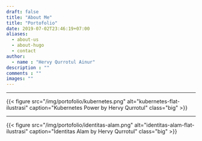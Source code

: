 ```yaml
---
draft: false
title: "About Me"
title: "Portofolio"
date: 2019-07-02T23:46:19+07:00
aliases:
  - about-us
  - about-hugo
  - contact
author:
  - name : "Hervy Qurrotul Ainur"
description : ""
comments : ""
images: ""
---
```


---
{{< figure src="/img/portofolio/kubernetes.png" alt="kubernetes-flat-ilustrasi" caption="Kubernetes Power by Hervy Qurrotul" class="big" >}}

---
{{< figure src="/img/portofolio/identitas-alam.png" alt="identitas-alam-flat-ilustrasi" caption="Identitas Alam by Hervy Qurrotul" class="big" >}}

